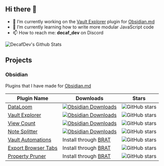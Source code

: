## Hi there 👋

- 🔭 I’m currently working on the [Vault Explorer](https://github.com/decaf-dev/obsidian-vault-explorer) plugin for [Obsidian.md](https://obsidian.md)
- 🌱 I’m currently learning how to write more modular JavaScript code
- 📫 How to reach me: **decaf_dev** on Discord

![DecafDev's Github Stats](https://github-readme-stats.vercel.app/api?username=decaf-dev&theme=nightowl&show_icons=true)

## Projects

### Obsidian 

Plugins that I have made for [Obsidian.md](https://obsidian.md)

| Plugin Name                                                                                  | Downloads                                                                                                                                                                                                                                                                                                                                               | Stars                                                                                                       |
| -------------------------------------------------------------------------------------------- | ------------------------------------------------------------------------------------------------------------------------------------------------------------------------------------------------------------------------------------------------------------------------------------------------------------------------------------------------------- | ----------------------------------------------------------------------------------------------------------- |
| [DataLoom](https://github.com/decaf-dev/obsidian-dataloom)                              | [![Obsidian Downloads](https://img.shields.io/badge/dynamic/json?logo=obsidian&color=%23483699&label=downloads&query=%24%5B%22notion-like-tables%22%5D.downloads&url=https%3A%2F%2Fraw.githubusercontent.com%2Fobsidianmd%2Fobsidian-releases%2Fmaster%2Fcommunity-plugin-stats.json)](https://obsidian.md/plugins?id=notion-like-tables)           | ![GitHub stars](https://img.shields.io/github/stars/decaf-dev/obsidian-dataloom?style=flat)               |
| [Vault Explorer](https://github.com/decaf-dev/obsidian-vault-explorer)                                  | [![Obsidian Downloads](https://img.shields.io/badge/dynamic/json?logo=obsidian&color=%23483699&label=downloads&query=%24%5B%22vault-explorer%22%5D.downloads&url=https%3A%2F%2Fraw.githubusercontent.com%2Fobsidianmd%2Fobsidian-releases%2Fmaster%2Fcommunity-plugin-stats.json)](https://obsidian.md/plugins?id=vault-explorer)               | ![GitHub stars](https://img.shields.io/github/stars/decaf-dev/obsidian-vault-explorer?style=flat)                 |
| [View Count](https://github.com/decaf-dev/obsidian-view-count)                        | [![Obsidian Downloads](https://img.shields.io/badge/dynamic/json?logo=obsidian&color=%23483699&label=downloads&query=%24%5B%22view-count%22%5D.downloads&url=https%3A%2F%2Fraw.githubusercontent.com%2Fobsidianmd%2Fobsidian-releases%2Fmaster%2Fcommunity-plugin-stats.json)](https://obsidian.md/plugins?id=view-count)                       | ![GitHub stars](https://img.shields.io/github/stars/decaf-dev/obsidian-view-count?style=flat)            |
| [Note Splitter](https://github.com/decaf-dev/obsidian-note-splitter)                          | [![Obsidian Downloads](https://img.shields.io/badge/dynamic/json?logo=obsidian&color=%23483699&label=downloads&query=%24%5B%22note-splitter%22%5D.downloads&url=https%3A%2F%2Fraw.githubusercontent.com%2Fobsidianmd%2Fobsidian-releases%2Fmaster%2Fcommunity-plugin-stats.json)](https://obsidian.md/plugins?id=note-splitter)                         | ![GitHub stars](https://img.shields.io/github/stars/decaf-dev/obsidian-note-splitter?style=flat)             |
| [Vault Automations](https://github.com/decaf-dev/obsidian-vault-automations)                      | Install through [BRAT](https://github.com/TfTHacker/obsidian42-brat)                    | ![GitHub stars](https://img.shields.io/github/stars/decaf-dev/obsidian-vault-automations?style=flat)             |
| [Export Browser Tabs](https://github.com/decaf-dev/obsidian-export-browser-tabs)                      | Install through [BRAT](https://github.com/TfTHacker/obsidian42-brat)                    | ![GitHub stars](https://img.shields.io/github/stars/decaf-dev/obsidian-export-browser-tabs?style=flat)             |
| [Property Pruner](https://github.com/decaf-dev/obsidian-property-pruner)                      | Install through [BRAT](https://github.com/TfTHacker/obsidian42-brat)                    | ![GitHub stars](https://img.shields.io/github/stars/decaf-dev/obsidian-property-pruner?style=flat)             |


<!--
**decaf-dev/decaf-dev** is a ✨ _special_ ✨ repository because its `README.md` (this file) appears on your GitHub profile.

Here are some ideas to get you started:

- 🔭 I’m currently working on ...
- 🌱 I’m currently learning ...
- 👯 I’m looking to collaborate on ...
- 🤔 I’m looking for help with ...
- 💬 Ask me about ...
- 📫 How to reach me: ...
- 😄 Pronouns: ...
- ⚡ Fun fact: ...
-->

